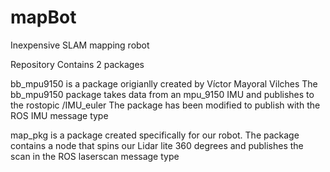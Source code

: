 # mapBot
Inexpensive SLAM mapping robot

Repository Contains 2 packages

bb_mpu9150 is a package origianlly created by Víctor Mayoral Vilches
The bb_mpu9150 package takes data from an mpu_9150 IMU and publishes to the rostopic /IMU_euler
The package has been modified to publish with the ROS IMU message type

map_pkg is a package created specifically for our robot. The package contains a node
that spins our Lidar lite 360 degrees and publishes the scan in the ROS laserscan message type
